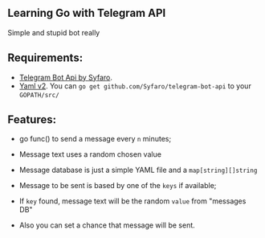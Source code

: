 ## Learning Go with Telegram API

Simple and stupid bot really

## Requirements:

-  [Telegram Bot Api by Syfaro](https://github.com/Syfaro/telegram-bot-api).
-  [Yaml v2](https://gopkg.in/yaml.v2).
  You can `go get github.com/Syfaro/telegram-bot-api` to your `GOPATH/src/`

## Features:

- go func() to send a message every `n` minutes;
  
- Message text uses a random chosen value
    
-  Message database is just a simple YAML file and a `map[string][]string`
 
-  Message to be sent is based by one of the `keys` if available;
 
-  If `key` found, message text will be the random `value` from "messages DB"
  
-  Also you can set a chance that message will be sent.
